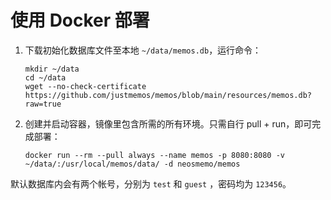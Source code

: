 # 使用 Docker 部署

1. 下载初始化数据库文件至本地 `~/data/memos.db`，运行命令：

   ```shell
   mkdir ~/data
   cd ~/data
   wget --no-check-certificate https://github.com/justmemos/memos/blob/main/resources/memos.db?raw=true
   ```

2. 创建并启动容器，镜像里包含所需的所有环境。只需自行 pull + run，即可完成部署：

   ```docker
   docker run --rm --pull always --name memos -p 8080:8080 -v ~/data/:/usr/local/memos/data/ -d neosmemo/memos
   ```

默认数据库内会有两个帐号，分别为 `test` 和 `guest` ，密码均为 `123456`。

